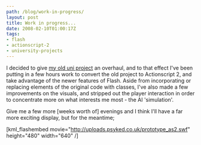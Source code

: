 ```yaml
---
path: /blog/work-in-progress/
layout: post
title: Work in progress...
date: 2008-02-10T01:00:17Z
tags:
- flash
- actionscript-2
- university-projects
---
```


I decided to give <a href="http://www.psyked.co.uk/adobe/flash/i-found-one-of-my-old-uni-projects.htm" title="Open link in the same window">my old uni project</a> an overhaul, and to that effect I've been putting in a few hours work to convert the old project to Actionscript 2, and take advantage of the newer features of Flash.  Aside from incorporating or replacing elements of the original code with classes, I've also made a few improvements on the visuals, and stripped out the player interaction in order to concentrate more on what interests me most - the AI 'simulation'.

Give me a few more [weeks worth of] evenings and I think I'll have a far more exciting display, but for the meantime;

[kml_flashembed movie="http://uploads.psyked.co.uk/prototype_as2.swf" height="480" width="640" /]